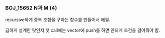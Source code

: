 ### BOJ_15652 N과 M (4)

recursive하게 중복 조합을 구하는 함수를 만들어서 해결.

급하게 설계한 탓인지 첫 call에는 vector에 push를 하면 안되게 조건을 걸어줘야 함.